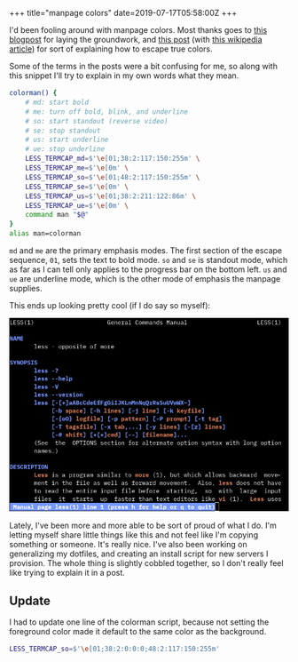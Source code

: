 +++
title="manpage colors"
date=2019-07-17T05:58:00Z
+++

I'd been fooling around with manpage colors. Most thanks goes to [this blogpost](https://boredzo.org/blog/archives/2016-08-15/colorized-man-pages-understood-and-customized) for laying the groundwork, and [this post](https://gist.github.com/XVilka/8346728) (with [this wikipedia article](https://en.wikipedia.org/wiki/ANSI_escape_code#8-bit)) for sort of explaining how to escape true colors.

Some of the terms in the posts were a bit confusing for me, so along with this snippet I'll try to explain in my own words what they mean.

```sh
colorman() {
    # md: start bold
    # me: turn off bold, blink, and underline
    # so: start standout (reverse video)
    # se: stop standout
    # us: start underline
    # ue: stop underline
    LESS_TERMCAP_md=$'\e[01;38:2:117:150:255m' \
    LESS_TERMCAP_me=$'\e[0m' \
    LESS_TERMCAP_so=$'\e[01;48:2:117:150:255m' \
    LESS_TERMCAP_se=$'\e[0m' \
    LESS_TERMCAP_us=$'\e[01;38:2:211:122:86m' \
    LESS_TERMCAP_ue=$'\e[0m' \
    command man "$@"
}
alias man=colorman
```

`md` and `me` are the primary emphasis modes. The first section of the escape sequence, `01`, sets the text to bold mode. `so` and `se` is standout mode, which as far as I can tell only applies to the progress bar on the bottom left. `us` and `ue` are underline mode, which is the other mode of emphasis the manpage supplies. 

This ends up looking pretty cool (if I do say so myself):

![the result](image1.png)

Lately, I've been more and more able to be sort of proud of what I do. I'm letting myself share little things like this and not feel like I'm copying something or someone. It's really nice. I've also been working on generalizing my dotfiles, and creating an install script for new servers I provision. The whole thing is slightly cobbled together, so I don't really feel like trying to explain it in a post.

## Update

I had to update one line of the colorman script, because not setting the foreground color made it default to the same color as the background.
```sh
LESS_TERMCAP_so=$'\e[01;38:2:0:0:0;48:2:117:150:255m'
```


